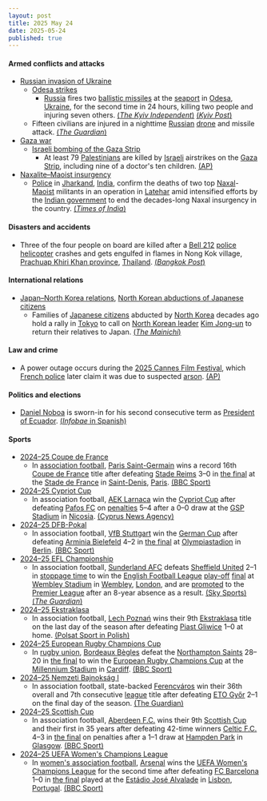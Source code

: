 ```yaml
---
layout: post
title: 2025 May 24
date: 2025-05-24
published: true
---
```



#### Armed conflicts and attacks

* [Russian invasion of Ukraine](https://en.wikipedia.org/wiki/Russian_invasion_of_Ukraine "Russian invasion of Ukraine")
  * [Odesa strikes](https://en.wikipedia.org/wiki/Odesa_strikes_%282022%E2%80%93present%29 "Odesa strikes (2022–present)")
    * [Russia](https://en.wikipedia.org/wiki/Russia "Russia") fires two [ballistic missiles](https://en.wikipedia.org/wiki/Ballistic_missile "Ballistic missile") at the [seaport](https://en.wikipedia.org/wiki/Port_of_Odesa "Port of Odesa") in [Odesa](https://en.wikipedia.org/wiki/Odesa "Odesa"), [Ukraine](https://en.wikipedia.org/wiki/Ukraine "Ukraine"), for the second time in 24 hours, killing two people and injuring seven others. [(*The Kyiv Independent*)](https://kyivindependent.com/russia-strikes-odesa-port-with-ballistic-missiles-kills-1-injures-8/) [(*Kyiv Post*)](https://www.kyivpost.com/post/53276)
  * Fifteen civilians are injured in a nighttime [Russian](https://en.wikipedia.org/wiki/Russia "Russia") [drone](https://en.wikipedia.org/wiki/Drone_warfare "Drone warfare") and missile attack. [(*The Guardian*)](https://www.theguardian.com/world/2025/may/24/russia-drone-attack-kyiv-ukraine-war)
* [Gaza war](https://en.wikipedia.org/wiki/Gaza_war "Gaza war")
  * [Israeli bombing of the Gaza Strip](https://en.wikipedia.org/wiki/Israeli_bombing_of_the_Gaza_Strip "Israeli bombing of the Gaza Strip")
    * At least 79 [Palestinians](https://en.wikipedia.org/wiki/Palestinians "Palestinians") are killed by [Israeli](https://en.wikipedia.org/wiki/Israel "Israel") airstrikes on the [Gaza Strip](https://en.wikipedia.org/wiki/Gaza_Strip "Gaza Strip"), including nine of a doctor's ten children. [(AP)](https://apnews.com/article/gaza-israel-palestinians-war-news-8c3fe634bd81986249a235ad53a9044c)
* [Naxalite–Maoist insurgency](https://en.wikipedia.org/wiki/Naxalite%E2%80%93Maoist_insurgency "Naxalite–Maoist insurgency")
  * [Police](https://en.wikipedia.org/wiki/Jharkhand_Police "Jharkhand Police") in [Jharkand](https://en.wikipedia.org/wiki/Jharkand "Jharkand"), [India](https://en.wikipedia.org/wiki/India "India"), confirm the deaths of two top [Naxal](https://en.wikipedia.org/wiki/Naxalism "Naxalism")-[Maoist](https://en.wikipedia.org/wiki/Maoist "Maoist") militants in an operation in [Latehar](https://en.wikipedia.org/wiki/Latehar "Latehar") amid intensified efforts by the [Indian government](https://en.wikipedia.org/wiki/Indian_government "Indian government") to end the decades-long Naxal insurgency in the country. [(*Times of India*)](https://timesofindia.indiatimes.com/india/two-top-jjmp-naxals-killed-in-encounter-in-jharkhands-latehar/articleshow/121380268.cms)

#### Disasters and accidents

* Three of the four people on board are killed after a [Bell 212](https://en.wikipedia.org/wiki/Bell_212 "Bell 212") [police helicopter](https://en.wikipedia.org/wiki/Police_helicopter "Police helicopter") crashes and gets engulfed in flames in Nong Kok village, [Prachuap Khiri Khan province](https://en.wikipedia.org/wiki/Prachuap_Khiri_Khan_province "Prachuap Khiri Khan province"), [Thailand](https://en.wikipedia.org/wiki/Thailand "Thailand"). [(*Bangkok Post*)](https://www.bangkokpost.com/thailand/general/3033356/3-killed-in-police-helicopter-crash-in-prachuap-khiri-khan)

#### International relations

* [Japan–North Korea relations](https://en.wikipedia.org/wiki/Japan%E2%80%93North_Korea_relations "Japan–North Korea relations"), [North Korean abductions of Japanese citizens](https://en.wikipedia.org/wiki/North_Korean_abductions_of_Japanese_citizens "North Korean abductions of Japanese citizens")
  * Families of [Japanese citizens](https://en.wikipedia.org/wiki/Japanese_people "Japanese people") abducted by [North Korea](https://en.wikipedia.org/wiki/North_Korea "North Korea") decades ago hold a rally in [Tokyo](https://en.wikipedia.org/wiki/Tokyo "Tokyo") to call on [North Korean leader](https://en.wikipedia.org/wiki/North_Korean_leader "North Korean leader") [Kim Jong-un](https://en.wikipedia.org/wiki/Kim_Jong-un "Kim Jong-un") to return their relatives to Japan. [(*The Mainichi*)](https://mainichi.jp/english/articles/20250524/p2g/00m/0na/044000c)

#### Law and crime

* A power outage occurs during the [2025 Cannes Film Festival](https://en.wikipedia.org/wiki/2025_Cannes_Film_Festival "2025 Cannes Film Festival"), which [French police](https://en.wikipedia.org/wiki/National_Police_%28France%29 "National Police (France)") later claim it was due to suspected [arson](https://en.wikipedia.org/wiki/Arson "Arson"). [(AP)](https://apnews.com/article/cannes-film-power-outage-france-1747c2b19ae0eb92e5d7a6b21accdf68)

#### Politics and elections

* [Daniel Noboa](https://en.wikipedia.org/wiki/Daniel_Noboa "Daniel Noboa") is sworn-in for his second consecutive term as [President of Ecuador](https://en.wikipedia.org/wiki/President_of_Ecuador "President of Ecuador"). [(*Infobae* in Spanish)](https://www.infobae.com/america/agencias/2025/05/24/daniel-noboa-toma-posesion-de-un-nuevo-mandato-como-presidente-de-ecuador/)

#### Sports

* [2024–25 Coupe de France](https://en.wikipedia.org/wiki/2024%E2%80%9325_Coupe_de_France "2024–25 Coupe de France")
  * In [association football](https://en.wikipedia.org/wiki/Association_football "Association football"), [Paris Saint-Germain](https://en.wikipedia.org/wiki/Paris_Saint-Germain_F.C. "Paris Saint-Germain F.C.") wins a record 16th [Coupe de France](https://en.wikipedia.org/wiki/Coupe_de_France "Coupe de France") title after defeating [Stade Reims](https://en.wikipedia.org/wiki/Stade_Reims "Stade Reims") 3–0 in [the final](https://en.wikipedia.org/wiki/2025_Coupe_de_France_final "2025 Coupe de France final") at the [Stade de France](https://en.wikipedia.org/wiki/Stade_de_France "Stade de France") in [Saint-Denis](https://en.wikipedia.org/wiki/Saint-Denis%2C_Seine-Saint-Denis "Saint-Denis, Seine-Saint-Denis"), [Paris](https://en.wikipedia.org/wiki/Paris "Paris"). [(BBC Sport)](https://www.bbc.com/sport/football/live/cn8z037rrrlt)
* [2024–25 Cypriot Cup](https://en.wikipedia.org/wiki/2024%E2%80%9325_Cypriot_Cup "2024–25 Cypriot Cup")
  * In association football, [AEK Larnaca](https://en.wikipedia.org/wiki/AEK_Larnaca "AEK Larnaca") win the [Cypriot Cup](https://en.wikipedia.org/wiki/Cypriot_Cup "Cypriot Cup") after defeating [Pafos FC](https://en.wikipedia.org/wiki/Pafos_FC "Pafos FC") on [penalties](https://en.wikipedia.org/wiki/Penalty_shoot-out "Penalty shoot-out") 5–4 after a 0–0 draw at the [GSP Stadium](https://en.wikipedia.org/wiki/GSP_Stadium "GSP Stadium") in [Nicosia](https://en.wikipedia.org/wiki/Nicosia "Nicosia"). [(Cyprus News Agency)](https://www.cna.org.cy/en/article/8513188/aek-larnaca-secures-football-cup-title-following-a-penalty-shoot-out)
* [2024–25 DFB-Pokal](https://en.wikipedia.org/wiki/2024%E2%80%9325_DFB-Pokal "2024–25 DFB-Pokal")
  * In association football, [VfB Stuttgart](https://en.wikipedia.org/wiki/VfB_Stuttgart "VfB Stuttgart") win the [German Cup](https://en.wikipedia.org/wiki/DFB-Pokal "DFB-Pokal") after defeating [Arminia Bielefeld](https://en.wikipedia.org/wiki/Arminia_Bielefeld "Arminia Bielefeld") 4–2 in [the final](https://en.wikipedia.org/wiki/2025_DFB-Pokal_final "2025 DFB-Pokal final") at [Olympiastadion](https://en.wikipedia.org/wiki/Olympiastadion_%28Berlin%29 "Olympiastadion (Berlin)") in [Berlin](https://en.wikipedia.org/wiki/Berlin "Berlin"). [(BBC Sport)](https://www.bbc.com/sport/football/live/c4g2rn799vet)
* [2024–25 EFL Championship](https://en.wikipedia.org/wiki/2024%E2%80%9325_EFL_Championship "2024–25 EFL Championship")
  * In association football, [Sunderland AFC](https://en.wikipedia.org/wiki/Sunderland_AFC "Sunderland AFC") defeats [Sheffield United](https://en.wikipedia.org/wiki/Sheffield_United "Sheffield United") 2–1 in [stoppage time](https://en.wikipedia.org/wiki/Stoppage_time "Stoppage time") to win the [English Football League](https://en.wikipedia.org/wiki/English_Football_League "English Football League") [play-off](https://en.wikipedia.org/wiki/English_Football_League_play-offs "English Football League play-offs") [final](https://en.wikipedia.org/wiki/2025_EFL_Championship_play-off_final "2025 EFL Championship play-off final") at [Wembley Stadium](https://en.wikipedia.org/wiki/Wembley_Stadium "Wembley Stadium") in [Wembley](https://en.wikipedia.org/wiki/Wembley "Wembley"), [London](https://en.wikipedia.org/wiki/London "London"), and are [promoted](https://en.wikipedia.org/wiki/Promotion_and_relegation "Promotion and relegation") to the [Premier League](https://en.wikipedia.org/wiki/Premier_League "Premier League") after an 8-year absence as a result. [(Sky Sports)](https://www.skysports.com/football/sheff-utd-vs-sunderland/report/529582) [(*The Guardian*)](https://www.theguardian.com/football/2025/may/24/sunderland-promoted-to-premier-league-championship-playoff-final-sheffield-united)
* [2024–25 Ekstraklasa](https://en.wikipedia.org/wiki/2024%E2%80%9325_Ekstraklasa "2024–25 Ekstraklasa")
  * In association football, [Lech Poznań](https://en.wikipedia.org/wiki/Lech_Pozna%C5%84 "Lech Poznań") wins their 9th [Ekstraklasa](https://en.wikipedia.org/wiki/Ekstraklasa "Ekstraklasa") title on the last day of the season after defeating [Piast Gliwice](https://en.wikipedia.org/wiki/Piast_Gliwice "Piast Gliwice") 1–0 at home. [(Polsat Sport in Polish)](https://www.polsatsport.pl/wiadomosc/2025-05-24/lech-poznan-mistrze-polski/)
* [2024–25 European Rugby Champions Cup](https://en.wikipedia.org/wiki/2024%E2%80%9325_European_Rugby_Champions_Cup "2024–25 European Rugby Champions Cup")
  * In [rugby union](https://en.wikipedia.org/wiki/Rugby_union "Rugby union"), [Bordeaux Bègles](https://en.wikipedia.org/wiki/Bordeaux_B%C3%A8gles "Bordeaux Bègles") defeat the [Northampton Saints](https://en.wikipedia.org/wiki/Northampton_Saints "Northampton Saints") 28–20 in [the final](https://en.wikipedia.org/wiki/2025_European_Rugby_Champions_Cup_final "2025 European Rugby Champions Cup final") to win the [European Rugby Champions Cup](https://en.wikipedia.org/wiki/European_Rugby_Champions_Cup "European Rugby Champions Cup") at the [Millennium Stadium](https://en.wikipedia.org/wiki/Millennium_Stadium "Millennium Stadium") in [Cardiff](https://en.wikipedia.org/wiki/Cardiff "Cardiff"). [(BBC Sport)](https://www.bbc.com/sport/rugby-union/articles/c9vgd008jppo)
* [2024–25 Nemzeti Bajnokság I](https://en.wikipedia.org/wiki/2024%E2%80%9325_Nemzeti_Bajnoks%C3%A1g_I "2024–25 Nemzeti Bajnokság I")
  * In association football, state-backed [Ferencváros](https://en.wikipedia.org/wiki/Ferencv%C3%A1rosi_TC "Ferencvárosi TC") win their 36th overall and 7th consecutive [league](https://en.wikipedia.org/wiki/Nemzeti_Bajnoks%C3%A1g_I "Nemzeti Bajnokság I") title after defeating [ETO Győr](https://en.wikipedia.org/wiki/ETO_Gy%C5%91r "ETO Győr") 2–1 on the final day of the season. [(The Guardian)](https://www.theguardian.com/football/2025/may/28/ferencvaros-puskas-akademia-vie-sporting-political-success)
* [2024–25 Scottish Cup](https://en.wikipedia.org/wiki/2024%E2%80%9325_Scottish_Cup "2024–25 Scottish Cup")
  * In association football, [Aberdeen F.C.](https://en.wikipedia.org/wiki/Aberdeen_F.C. "Aberdeen F.C.") wins their 9th [Scottish Cup](https://en.wikipedia.org/wiki/Scottish_Cup "Scottish Cup") and their first in 35 years after defeating 42-time winners [Celtic F.C.](https://en.wikipedia.org/wiki/Celtic_F.C. "Celtic F.C.") 4–3 in [the final](https://en.wikipedia.org/wiki/2025_Scottish_Cup_final "2025 Scottish Cup final") on penalties after a 1–1 draw at [Hampden Park](https://en.wikipedia.org/wiki/Hampden_Park "Hampden Park") in [Glasgow](https://en.wikipedia.org/wiki/Glasgow "Glasgow"). [(BBC Sport)](https://www.bbc.com/sport/football/live/c2kqvl8g1x1t)
* [2024–25 UEFA Women's Champions League](https://en.wikipedia.org/wiki/2024%E2%80%9325_UEFA_Women%27s_Champions_League "2024–25 UEFA Women's Champions League")
  * In [women's association football](https://en.wikipedia.org/wiki/Women%27s_association_football "Women's association football"), [Arsenal](https://en.wikipedia.org/wiki/Arsenal_W.F.C. "Arsenal W.F.C.") wins the [UEFA Women's Champions League](https://en.wikipedia.org/wiki/UEFA_Women%27s_Champions_League "UEFA Women's Champions League") for the second time after defeating [FC Barcelona](https://en.wikipedia.org/wiki/FC_Barcelona_Femen%C3%AD "FC Barcelona Femení") 1–0 in [the final](https://en.wikipedia.org/wiki/2025_UEFA_Women%27s_Champions_League_final "2025 UEFA Women's Champions League final") played at the [Estádio José Alvalade](https://en.wikipedia.org/wiki/Est%C3%A1dio_Jos%C3%A9_Alvalade "Estádio José Alvalade") in [Lisbon](https://en.wikipedia.org/wiki/Lisbon "Lisbon"), [Portugal](https://en.wikipedia.org/wiki/Portugal "Portugal"). [(BBC Sport)](https://www.bbc.com/sport/football/live/cy750rjxyy2t)

